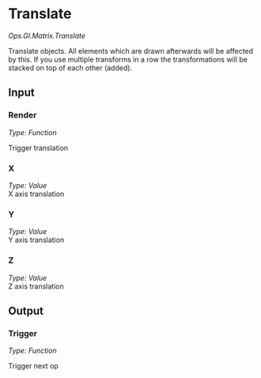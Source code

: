 # Translate

*Ops.Gl.Matrix.Translate*

Translate objects. All elements which are drawn afterwards will be affected by this. If you use multiple transforms in a row the transformations will be stacked on top of each other (added).

## Input
### Render

*Type: Function*  

Trigger translation

### X

*Type: Value*  
X axis translation

### Y

*Type: Value*  
Y axis translation

### Z

*Type: Value*  
Z axis translation

## Output

### Trigger

*Type: Function*

Trigger next op

